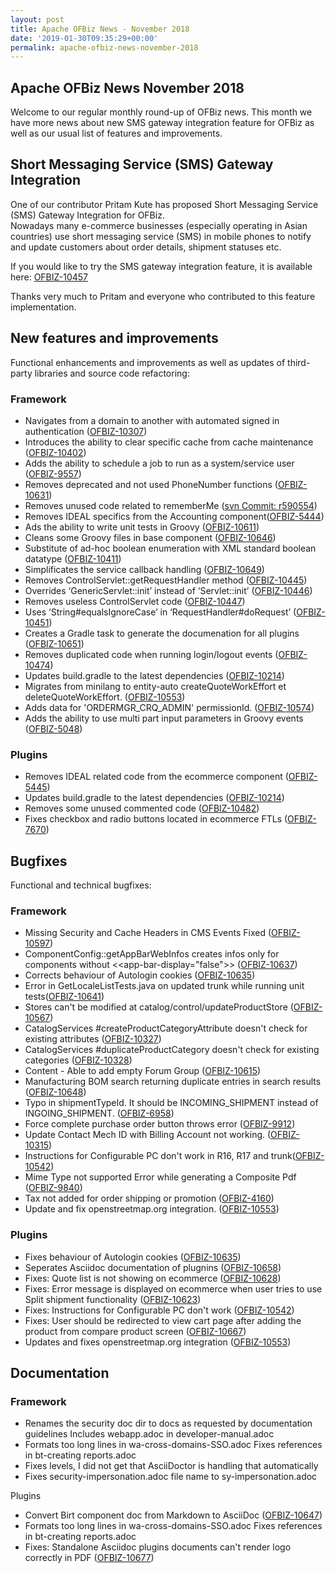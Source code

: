```yaml
---
layout: post
title: Apache OFBiz News - November 2018
date: '2019-01-30T09:35:29+00:00'
permalink: apache-ofbiz-news-november-2018
---
```

<h2>Apache OFBiz News November 2018</h2> 
  <p>Welcome to our regular monthly round-up of OFBiz news. This month we have more news about new SMS gateway integration feature for OFBiz as well as our usual list of features and improvements.</p> 
  <h2>Short Messaging Service (SMS) Gateway Integration</h2> 
  <p>One of our contributor Pritam Kute has proposed Short Messaging Service (SMS) Gateway Integration for OFBiz.<br />Nowadays many e-commerce businesses (especially operating in Asian countries) use short messaging service (SMS) in mobile phones to notify and update customers about order details, shipment statuses etc.</p> 
  <p>If you would like to try the SMS gateway integration feature, it is available here:&nbsp;<a href="https://issues.apache.org/jira/browse/OFBIZ-10457" title="Short Messaging Service (SMS) Gateway Integration">OFBIZ-10457</a><br /></p> 
  <p>Thanks very much to Pritam and everyone who contributed to this feature implementation.&nbsp;<br /></p> 
  <h2>New features and improvements</h2>Functional enhancements and improvements as well as updates of third-party libraries and source code refactoring:
  
  <h3>Framework</h3> 
  <ul> 
    <li>Navigates from a domain to another with automated signed in authentication (<a href="https://issues.apache.org/jira/browse/OFBIZ-10307">OFBIZ-10307</a>)</li> 
    <li>Introduces the ability to clear specific cache from cache maintenance (<a href="https://issues.apache.org/jira/browse/OFBIZ-10402">OFBIZ-10402</a>)</li> 
    <li>Adds the ability to schedule a job to run as a system/service user (<a href="https://issues.apache.org/jira/browse/OFBIZ-9557">OFBIZ-9557</a>)</li> 
    <li>Removes deprecated and not used PhoneNumber functions (<a href="https://issues.apache.org/jira/browse/OFBIZ-10631">OFBIZ-10631</a>)</li> 
    <li>Removes unused code related to <g class="gr_ gr_90 gr-alert gr_spell gr_inline_cards gr_run_anim ContextualSpelling ins-del multiReplace" id="90" data-gr-id="90">rememberMe</g> (<a href="https://markmail.org/message/dmqqxse65inh6amr">svn Commit: r590554</a>)</li> 
    <li>Removes IDEAL specifics from the Accounting component(<a href="https://issues.apache.org/jira/browse/OFBIZ-5444">OFBIZ-5444</a>)</li> 
    <li>Ads the ability to write unit tests in Groovy (<a href="https://issues.apache.org/jira/browse/OFBIZ-10611">OFBIZ-10611</a>)</li> 
    <li>Cleans some Groovy files in base component (<a href="https://issues.apache.org/jira/browse/OFBIZ-10646">OFBIZ-10646</a>)</li> 
    <li>Substitute of ad-hoc boolean enumeration with XML standard boolean datatype (<a href="https://issues.apache.org/jira/browse/OFBIZ-10411">OFBIZ-10411</a>)</li> 
    <li><g class="gr_ gr_91 gr-alert gr_spell gr_inline_cards gr_run_anim ContextualSpelling ins-del multiReplace" id="91" data-gr-id="91">Simplificates</g> the service callback handling (<a href="https://issues.apache.org/jira/browse/OFBIZ-10649">OFBIZ-10649</a>)</li> 
    <li>Removes ControlServlet::getRequestHandler method (<a href="https://issues.apache.org/jira/browse/OFBIZ-10445">OFBIZ-10445</a>)</li> 
    <li>Overrides ‘GenericServlet::init’ instead of ‘Servlet::init’ (<a href="https://issues.apache.org/jira/browse/OFBIZ-10446">OFBIZ-10446</a>)</li> 
    <li>Removes useless ControlServlet code (<a href="https://issues.apache.org/jira/browse/OFBIZ-10447">OFBIZ-10447</a>)</li> 
    <li>Uses ‘String#equalsIgnoreCase’ in ‘RequestHandler#doRequest’ (<a href="https://issues.apache.org/jira/browse/OFBIZ-10451">OFBIZ-10451</a>)</li> 
    <li>Creates a Gradle task to generate the <g class="gr_ gr_92 gr-alert gr_spell gr_inline_cards gr_run_anim ContextualSpelling ins-del multiReplace" id="92" data-gr-id="92">documenation</g> for all plugins (<a href="https://issues.apache.org/jira/browse/OFBIZ-10651">OFBIZ-10651</a>)</li> 
    <li>Removes duplicated code when running login/logout events (<a href="https://issues.apache.org/jira/browse/OFBIZ-10474">OFBIZ-10474</a>)</li> 
    <li>Updates build.gradle to the latest dependencies (<a href="https://issues.apache.org/jira/browse/OFBIZ-10214">OFBIZ-10214</a>)</li> 
    <li>Migrates from <g class="gr_ gr_93 gr-alert gr_spell gr_inline_cards gr_run_anim ContextualSpelling ins-del multiReplace" id="93" data-gr-id="93">minilang</g> to entity-auto createQuoteWorkEffort et deleteQuoteWorkEffort. (<a href="https://issues.apache.org/jira/browse/OFBIZ-10553">OFBIZ-10553</a>)</li> 
    <li>Adds data for 'ORDERMGR_CRQ_ADMIN' <g class="gr_ gr_94 gr-alert gr_spell gr_inline_cards gr_run_anim ContextualSpelling ins-del multiReplace" id="94" data-gr-id="94">permissionId</g>. (<a href="https://issues.apache.org/jira/browse/OFBIZ-10574">OFBIZ-10574</a>)</li> 
    <li>Adds the ability to use <g class="gr_ gr_89 gr-alert gr_spell gr_inline_cards gr_run_anim ContextualSpelling ins-del" id="89" data-gr-id="89">multi part</g> input parameters in Groovy events (<a href="https://issues.apache.org/jira/browse/OFBIZ-5048">OFBIZ-5048</a>)</li> 
  </ul> 
  <h3>Plugins</h3> 
  <ul> 
    <li>Removes IDEAL related code from the <g class="gr_ gr_95 gr-alert gr_spell gr_inline_cards gr_run_anim ContextualSpelling ins-del multiReplace" id="95" data-gr-id="95">ecommerce</g> component (<a href="https://issues.apache.org/jira/browse/OFBIZ-5445">OFBIZ-5445</a>)</li> 
    <li>Updates build.gradle to the latest dependencies (<a href="https://issues.apache.org/jira/browse/OFBIZ-10214">OFBIZ-10214</a>)</li> 
    <li>Removes some unused commented code (<a href="https://issues.apache.org/jira/browse/OFBIZ-10482">OFBIZ-10482</a>)</li> 
    <li>Fixes checkbox and radio buttons located in <g class="gr_ gr_96 gr-alert gr_spell gr_inline_cards gr_run_anim ContextualSpelling ins-del multiReplace" id="96" data-gr-id="96">ecommerce</g> FTLs (<a href="https://issues.apache.org/jira/browse/OFBIZ-7670">OFBIZ-7670</a>)</li> 
  </ul> 
  <h2>Bugfixes</h2>Functional and technical bugfixes:
  
  <h3>Framework</h3> 
  <ul> 
    <li>Missing Security and Cache Headers in CMS Events Fixed (<a href="https://issues.apache.org/jira/browse/OFBIZ-10597">OFBIZ-10597</a>)</li> 
    <li>ComponentConfig::getAppBarWebInfos creates <g class="gr_ gr_97 gr-alert gr_spell gr_inline_cards gr_run_anim ContextualSpelling ins-del multiReplace" id="97" data-gr-id="97">infos</g> only for components without &lt;&lt;app-bar-display=&quot;false&quot;&gt;&gt; (<a href="https://issues.apache.org/jira/browse/OFBIZ-10637">OFBIZ-10637</a>)</li> 
    <li>Corrects <g class="gr_ gr_112 gr-alert gr_spell gr_inline_cards gr_run_anim ContextualSpelling multiReplace" id="112" data-gr-id="112">behaviour</g> of Autologin cookies (<a href="https://issues.apache.org/jira/browse/OFBIZ-10635">OFBIZ-10635</a>)</li> 
    <li>Error in GetLocaleListTests.java on <g class="gr_ gr_107 gr-alert gr_gramm gr_inline_cards gr_run_anim Grammar only-ins replaceWithoutSep" id="107" data-gr-id="107">updated</g> trunk while running unit tests(<a href="https://issues.apache.org/jira/browse/OFBIZ-10641">OFBIZ-10641</a>)</li> 
    <li>Stores can't be modified at catalog/control/updateProductStore (<a href="https://issues.apache.org/jira/browse/OFBIZ-10567">OFBIZ-10567</a>)</li> 
    <li>CatalogServices #createProductCategoryAttribute doesn't check for existing attributes (<a href="https://issues.apache.org/jira/browse/OFBIZ-10327">OFBIZ-10327</a>)</li> 
    <li>CatalogServices #duplicateProductCategory doesn't check for existing categories (<a href="https://issues.apache.org/jira/browse/OFBIZ-10328">OFBIZ-10328</a>)</li> 
    <li>Content - Able to add empty Forum Group (<a href="https://issues.apache.org/jira/browse/OFBIZ-10615">OFBIZ-10615</a>)</li> 
    <li>Manufacturing BOM search returning duplicate entries in search results (<a href="https://issues.apache.org/jira/browse/OFBIZ-10648">OFBIZ-10648</a>)</li> 
    <li>Typo in shipmentTypeId. It should be INCOMING_SHIPMENT instead of INGOING_SHIPMENT. (<a href="https://issues.apache.org/jira/browse/OFBIZ-6958">OFBIZ-6958</a>)</li> 
    <li>Force complete purchase order button throws <g class="gr_ gr_109 gr-alert gr_gramm gr_inline_cards gr_run_anim Grammar only-ins doubleReplace replaceWithoutSep" id="109" data-gr-id="109">error</g> (<a href="https://issues.apache.org/jira/browse/OFBIZ-9912">OFBIZ-9912</a>)</li> 
    <li>Update Contact Mech ID with Billing Account not working. (<a href="https://issues.apache.org/jira/browse/OFBIZ-10315">OFBIZ-10315</a>)</li> 
    <li>Instructions for Configurable PC don't work in R16, R17 <g class="gr_ gr_111 gr-alert gr_gramm gr_inline_cards gr_run_anim Punctuation only-ins replaceWithoutSep" id="111" data-gr-id="111">and</g> trunk(<a href="https://issues.apache.org/jira/browse/OFBIZ-10542">OFBIZ-10542</a>)</li> 
    <li>Mime Type not supported Error while generating a Composite Pdf (<a href="https://issues.apache.org/jira/browse/OFBIZ-9840">OFBIZ-9840</a>)</li> 
    <li>Tax not added for order shipping or promotion (<a href="https://issues.apache.org/jira/browse/OFBIZ-4160">OFBIZ-4160</a>)</li> 
    <li>Update and fix openstreetmap.org integration. (<a href="https://issues.apache.org/jira/browse/OFBIZ-10553">OFBIZ-10553</a>)</li> 
  </ul> 
  <h3>Plugins</h3> 
  <ul> 
    <li>Fixes <g class="gr_ gr_113 gr-alert gr_spell gr_inline_cards gr_run_anim ContextualSpelling multiReplace" id="113" data-gr-id="113">behaviour</g> of Autologin cookies (<a href="https://issues.apache.org/jira/browse/OFBIZ-10635">OFBIZ-10635</a>)</li> 
    <li><g class="gr_ gr_98 gr-alert gr_spell gr_inline_cards gr_run_anim ContextualSpelling ins-del multiReplace" id="98" data-gr-id="98">Seperates</g> Asciidoc documentation of <g class="gr_ gr_99 gr-alert gr_spell gr_inline_cards gr_run_anim ContextualSpelling ins-del multiReplace" id="99" data-gr-id="99">plugnins</g> (<a href="https://issues.apache.org/jira/browse/OFBIZ-10658">OFBIZ-10658</a>)</li> 
    <li>Fixes: Quote list is not showing on <g class="gr_ gr_100 gr-alert gr_spell gr_inline_cards gr_run_anim ContextualSpelling ins-del multiReplace" id="100" data-gr-id="100">ecommerce</g> (<a href="https://issues.apache.org/jira/browse/OFBIZ-10628">OFBIZ-10628</a>)</li> 
    <li>Fixes: Error message is displayed on <g class="gr_ gr_101 gr-alert gr_spell gr_inline_cards gr_run_anim ContextualSpelling ins-del multiReplace" id="101" data-gr-id="101">ecommerce</g> when <g class="gr_ gr_110 gr-alert gr_gramm gr_inline_cards gr_run_anim Grammar only-ins doubleReplace replaceWithoutSep" id="110" data-gr-id="110">user</g> tries to use Split shipment functionality (<a href="https://issues.apache.org/jira/browse/OFBIZ-10623">OFBIZ-10623</a>)</li> 
    <li>Fixes: Instructions for Configurable PC don't work (<a href="https://issues.apache.org/jira/browse/OFBIZ-10542">OFBIZ-10542</a>)</li> 
    <li>Fixes: User should be redirected to view cart page after adding the product from compare product screen (<a href="https://issues.apache.org/jira/browse/OFBIZ-10667">OFBIZ-10667</a>)</li> 
    <li>Updates and fixes openstreetmap.org integration (<a href="https://issues.apache.org/jira/browse/OFBIZ-10553">OFBIZ-10553</a>)</li> 
  </ul> 
  <h2>Documentation</h2> 
  <h3>Framework</h3> 
  <ul> 
    <li>Renames the security doc dir to docs as requested by documentation guidelines Includes webapp.adoc in developer-manual.adoc</li> 
    <li>Formats too long lines in <g class="gr_ gr_102 gr-alert gr_spell gr_inline_cards gr_run_anim ContextualSpelling ins-del multiReplace" id="102" data-gr-id="102">wa</g>-cross-domains-SSO.<g class="gr_ gr_103 gr-alert gr_spell gr_inline_cards gr_run_anim ContextualSpelling ins-del multiReplace" id="103" data-gr-id="103">adoc</g> Fixes references in bt-creating reports.adoc</li> 
    <li>Fixes levels, I did not get that AsciiDoctor is handling that automatically</li> 
    <li>Fixes security-impersonation.<g class="gr_ gr_104 gr-alert gr_spell gr_inline_cards gr_run_anim ContextualSpelling ins-del multiReplace" id="104" data-gr-id="104">adoc</g> file name to <g class="gr_ gr_105 gr-alert gr_spell gr_inline_cards gr_run_anim ContextualSpelling ins-del multiReplace" id="105" data-gr-id="105">sy</g>-impersonation.adoc</li> 
  </ul><he>Plugins</he> 
  <ul> 
    <li>Convert Birt component doc from Markdown to AsciiDoc (<a href="https://issues.apache.org/jira/browse/OFBIZ-10647">OFBIZ-10647</a>)</li> 
    <li>Formats too long lines in <g class="gr_ gr_106 gr-alert gr_spell gr_inline_cards gr_run_anim ContextualSpelling ins-del multiReplace" id="106" data-gr-id="106">wa</g>-cross-domains-SSO.<g class="gr_ gr_108 gr-alert gr_spell gr_inline_cards gr_run_anim ContextualSpelling ins-del multiReplace" id="108" data-gr-id="108">adoc</g> Fixes references in bt-creating reports.adoc</li> 
    <li>Fixes: Standalone Asciidoc plugins documents can't render logo correctly in PDF (<a href="https://issues.apache.org/jira/browse/OFBIZ-10677">OFBIZ-10677</a>)</li> 
  </ul>
